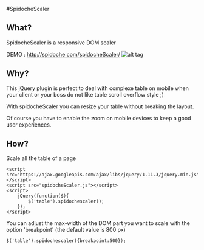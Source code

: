 #SpidocheScaler

## What?
SpidocheScaler is a responsive DOM scaler

DEMO : http://spidoche.com/spidocheScaler/
![alt tag](https://github.com/spidoche/spidocheScaler/blob/master/spidocheScaler.gif)

## Why?
This jQuery plugin is perfect to deal with complexe table on mobile when your client or your boss do not like table scroll overflow style ;) 

With spidocheScaler you can resize your table without breaking the layout.

Of course you have to enable the zoom on mobile devices to keep a good user experiences.

## How?
Scale all the table of a page
```
<script src="https://ajax.googleapis.com/ajax/libs/jquery/1.11.3/jquery.min.js"></script>
<script src="spidocheScaler.js"></script>
<script>
    jQuery(function($){
        $('table').spidochescaler();
    });
</script>
```

You can adjust the max-width of the DOM part you want to scale with the option 'breakpoint' (the default value is 800 px)
```
$('table').spidochescaler({breakpoint:500});
```
